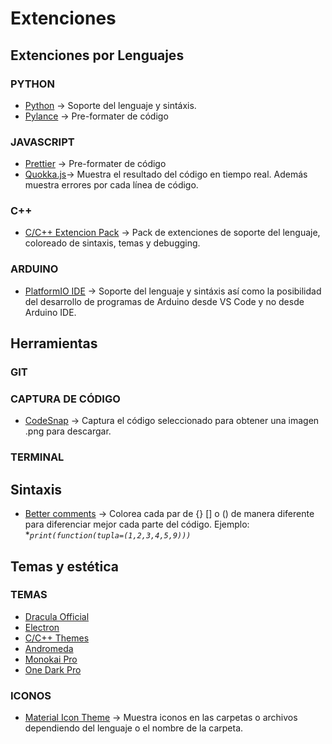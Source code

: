 # **Extenciones**

## **Extenciones por Lenguajes**

### PYTHON

* [Python][python1] → Soporte del lenguaje y sintáxis. 
* [Pylance][python2] → Pre-formater de código


[python1]: https://marketplace.visualstudio.com/items?itemName=ms-python.python

[python2]: https://marketplace.visualstudio.com/items?itemName=ms-python.vscode-pylance

### JAVASCRIPT

* [Prettier][js1] → Pre-formater de código
* [Quokka.js][js2]→ Muestra el resultado del código en tiempo real. Además muestra errores por cada línea de código.

[js1]: https://marketplace.visualstudio.com/items?itemName=esbenp.prettier-vscode

[js2]: https://marketplace.visualstudio.com/items?itemName=WallabyJs.quokka-vscode

### C++

* [C/C++ Extencion Pack][c++1] → Pack de extenciones de soporte del lenguaje, coloreado de sintaxis, temas y debugging.

[c++1]: https://marketplace.visualstudio.com/items?itemName=ms-vscode.cpptools-extension-pack

### ARDUINO

* [PlatformIO IDE][arduino1] → Soporte del lenguaje y sintáxis así como la posibilidad del desarrollo de programas de Arduino desde VS Code y no desde Arduino IDE.

[arduino1]: https://marketplace.visualstudio.com/items?itemName=platformio.platformio-ide

## **Herramientas**

### GIT
### CAPTURA DE CÓDIGO

* [CodeSnap][capture1] → Captura el código seleccionado para obtener una imagen .png para descargar.

[capture1]: https://marketplace.visualstudio.com/items?itemName=adpyke.codesnap

### TERMINAL

## **Sintaxis**

* [Better comments][sin1] → Colorea cada par de {} [] o () de manera diferente para diferenciar mejor cada parte del código. Ejemplo: **`print(function(tupla=(1,2,3,4,5,9)))`*

[sin1]: https://marketplace.visualstudio.com/items?itemName=aaron-bond.better-comments

## **Temas y estética**

### TEMAS
* [Dracula Official][tema1]
* [Electron][tema2]
* [C/C++ Themes][tema3]
* [Andromeda][tema4]
* [Monokai Pro ][tema5]
* [One Dark Pro ][tema6]

[tema1]: https://marketplace.visualstudio.com/items?itemName=dracula-theme.theme-dracula
[tema2]: https://marketplace.visualstudio.com/items?itemName=kuscamara.electron
[tema3]: https://marketplace.visualstudio.com/items?itemName=ms-vscode.cpptools-themes
[tema4]: https://marketplace.visualstudio.com/items?itemName=EliverLara.andromeda
[tema5]: https://marketplace.visualstudio.com/items?itemName=monokai.theme-monokai-pro-vscode
[tema6]: https://marketplace.visualstudio.com/items?itemName=zhuangtongfa.Material-theme

### ICONOS
* [Material Icon Theme][icon1] → Muestra iconos en las carpetas o archivos dependiendo del lenguaje o el nombre de la carpeta.

[icon1]: https://marketplace.visualstudio.com/items?itemName=PKief.material-icon-theme